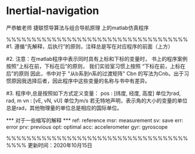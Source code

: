 # Inertial-navigation
严恭敏老师 捷联惯导算法与组合导航原理 上的matlab仿真程序

%%%%%%%%%%%%%%%%%%%%%%%%%%%%%%%%%%%%
#1.  遵循“先解释，后执行”的原则，注释总是写在对应程序的前面（上方）

#2.  注意：在matlab程序中表示同时具有上标和下标的变量时，
	书上的程序案例按照“上标在前，下标在后”的原则，
	我们实验室习惯上按照 “下标在前，上标在后”的原则
因此，书中对于 "从b系到n系的过渡矩阵" Cbn 的写法为Cnb。出于习惯原因我选择后者，因此程序中这些变量的名称与书中有差异。

#3.  程序中,总是按照如下方式定义变量：
	pos : [纬度, 经度, 高度] 单位为rad, rad, m
	vn : [vE, vN, vU] 单位为m/s
若无特地声明，表示角的大小的变量的单位总是rad，其他物理量的单位总是相应的国际单位。

*** 对于一些缩写的解释 ***
ref: reference    msr: measurement    sv: save    err: error    prv: previous    opt: optimal    acc: accelerometer    gyr: gyroscope

%%%%%%%%%%%%%%%%%%%%%%%%%%%%%%%%%%%%%%%%
更新时间：2020年10月15日